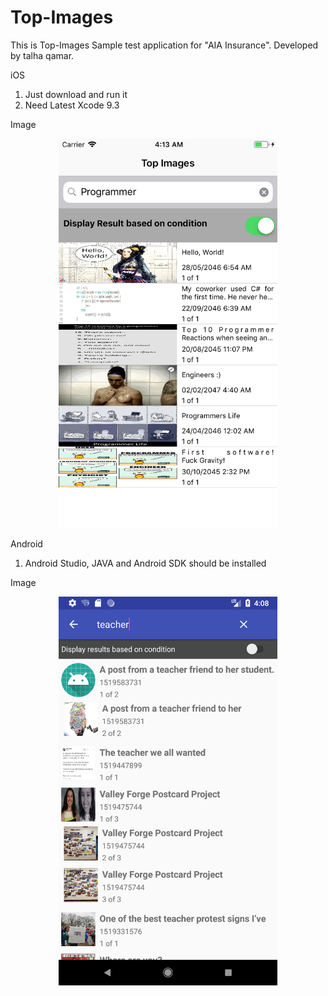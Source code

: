 # Top-Images
This is Top-Images Sample test application for "AIA Insurance". Developed by talha qamar.


iOS 

1. Just download and run it
2. Need Latest Xcode 9.3

Image

<p align="center">
  <img src="iOS/aiaInsurance/ScreenShot.png" width="350"/>
  
</p>


Android
1. Android Studio, JAVA and Android SDK should be installed

Image


<p align="center">
  <img src="Android/AIAInsurance/device-2018-04-30-140850.png" width="350"/>
  
</p>



